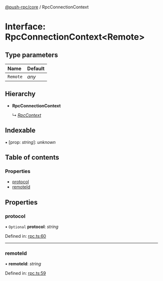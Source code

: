 [@push-rpc/core](../README.md) / RpcConnectionContext

# Interface: RpcConnectionContext<Remote\>

## Type parameters

| Name | Default |
| :------ | :------ |
| `Remote` | *any* |

## Hierarchy

* **RpcConnectionContext**

  ↳ [*RpcContext*](rpccontext.md)

## Indexable

▪ [prop: *string*]: *unknown*

## Table of contents

### Properties

- [protocol](rpcconnectioncontext.md#protocol)
- [remoteId](rpcconnectioncontext.md#remoteid)

## Properties

### protocol

• `Optional` **protocol**: *string*

Defined in: [rpc.ts:60](https://github.com/vasyas/typescript-rpc/blob/567818c/packages/core/src/rpc.ts#L60)

___

### remoteId

• **remoteId**: *string*

Defined in: [rpc.ts:59](https://github.com/vasyas/typescript-rpc/blob/567818c/packages/core/src/rpc.ts#L59)
